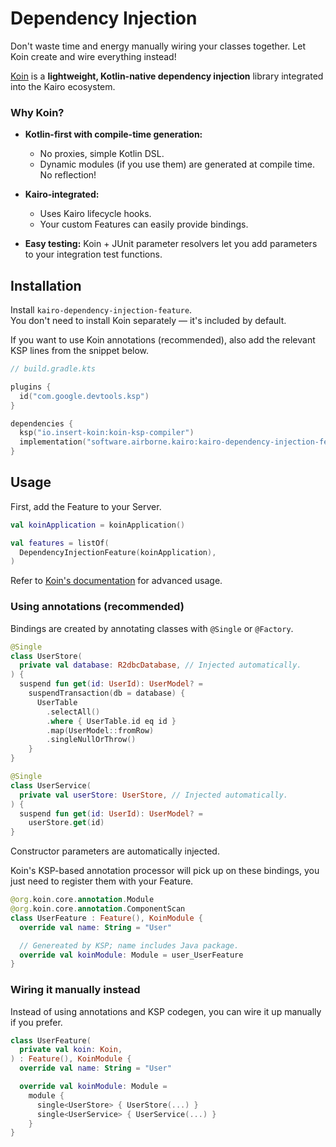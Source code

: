 # Dependency Injection

Don't waste time and energy manually wiring your classes together.
Let Koin create and wire everything instead!

[Koin](https://insert-koin.io/) is a **lightweight, Kotlin-native dependency injection** library
integrated into the Kairo ecosystem.

### Why Koin?

- **Kotlin-first with compile-time generation:**
  - No proxies, simple Kotlin DSL.
  - Dynamic modules (if you use them) are generated at compile time.
    No reflection!

- **Kairo-integrated:**
  - Uses Kairo lifecycle hooks.
  - Your custom Features can easily provide bindings.

- **Easy testing:**
  Koin + JUnit parameter resolvers let you add parameters to your integration test functions.

## Installation

Install `kairo-dependency-injection-feature`.\
You don't need to install Koin separately — it's included by default.

If you want to use Koin annotations (recommended),
also add the relevant KSP lines from the snippet below.

```kotlin
// build.gradle.kts

plugins {
  id("com.google.devtools.ksp")
}

dependencies {
  ksp("io.insert-koin:koin-ksp-compiler")
  implementation("software.airborne.kairo:kairo-dependency-injection-feature")
}
```

## Usage

First, add the Feature to your Server.

```kotlin
val koinApplication = koinApplication()

val features = listOf(
  DependencyInjectionFeature(koinApplication),
)
```

Refer to [Koin's documentation](https://insert-koin.io/docs/reference/introduction)
for advanced usage.

### Using annotations (recommended)

Bindings are created by annotating classes with `@Single` or `@Factory`.

```kotlin
@Single
class UserStore(
  private val database: R2dbcDatabase, // Injected automatically.
) {
  suspend fun get(id: UserId): UserModel? =
    suspendTransaction(db = database) {
      UserTable
        .selectAll()
        .where { UserTable.id eq id }
        .map(UserModel::fromRow)
        .singleNullOrThrow()
    }
}
```

```kotlin
@Single
class UserService(
  private val userStore: UserStore, // Injected automatically.
) {
  suspend fun get(id: UserId): UserModel? =
    userStore.get(id)
}
```

Constructor parameters are automatically injected.

Koin's KSP-based annotation processor will pick up on these bindings,
you just need to register them with your Feature.

```kotlin
@org.koin.core.annotation.Module
@org.koin.core.annotation.ComponentScan
class UserFeature : Feature(), KoinModule {
  override val name: String = "User"

  // Genereated by KSP; name includes Java package.
  override val koinModule: Module = user_UserFeature
}
```

### Wiring it manually instead

Instead of using annotations and KSP codegen,
you can wire it up manually if you prefer.

```kotlin
class UserFeature(
  private val koin: Koin,
) : Feature(), KoinModule {
  override val name: String = "User"

  override val koinModule: Module =
    module {
      single<UserStore> { UserStore(...) }
      single<UserService> { UserService(...) }
    }
}
```
